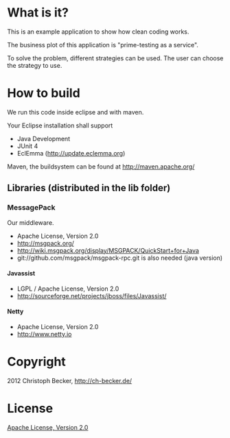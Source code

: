 # What is it?

This is an example application to show how clean coding works.

The business plot of this application is "prime-testing as a service".

To solve the problem, different strategies can be used.
The user can choose the strategy to use.

# How to build

We run this code inside eclipse and with maven.

Your Eclipse installation shall support
 - Java Development
 - JUnit 4
 - EclEmma (http://update.eclemma.org)

Maven, the buildsystem can be found at http://maven.apache.org/

## Libraries (distributed in the lib folder)

### MessagePack

Our middleware.
 - Apache License, Version 2.0
 - http://msgpack.org/
 - http://wiki.msgpack.org/display/MSGPACK/QuickStart+for+Java
 - git://github.com/msgpack/msgpack-rpc.git is also needed (java version)
 
#### Javassist

 - LGPL / Apache License, Version 2.0
 - http://sourceforge.net/projects/jboss/files/Javassist/

#### Netty

 - Apache License, Version 2.0
 - http://www.netty.io
 
# Copyright

2012 Christoph Becker, http://ch-becker.de/

# License

[Apache License, Version 2.0](http://www.apache.org/licenses/LICENSE-2.0.html)
